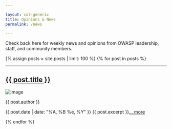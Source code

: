 ```yaml
---

layout: col-generic
title: Opinions & News
permalink: /news

---
```


Check back here for weekly news and opinions from OWASP leadership, staff, and community members.
  
<section class="homepage-blog">
{% assign posts = site.posts | limit: 100 %}
{% for post in posts %} <!-- reversed -->
<hr>
<h2><a href="{{ post.url }}">{{ post.title }}</a></h2>
<a><img src="{{ post.author_image }}" alt="image"></a>
<p class="author"><a>{{ post.author }}</a></p>
<p>{{ post.date | date: "%A, %B %e, %Y" }} {{ post.excerpt }}<a href="{{ post.url }}">... more</a></p>
{% endfor %}	
</section>

